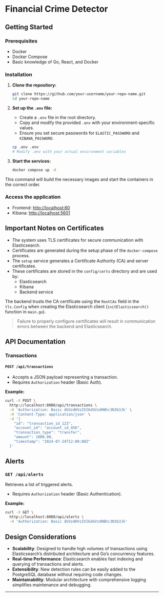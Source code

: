 # Financial Crime Detector

## Getting Started

### Prerequisites
- Docker
- Docker Compose
- Basic knowledge of Go, React, and Docker

### Installation

1. **Clone the repository:**
    ```bash
    git clone https://github.com/your-username/your-repo-name.git
    cd your-repo-name
    ```

2. **Set up the `.env` file:**
    - Create a `.env` file in the root directory.
    - Copy and modify the provided `.env` with your environment-specific values.
    - Ensure you set secure passwords for `ELASTIC_PASSWORD` and `KIBANA_PASSWORD`.

    ```bash
    cp .env .env
    # Modify .env with your actual environment variables
    ```

3. **Start the services:**
    ```bash
    docker compose up -d
    ```

This command will build the necessary images and start the containers in the correct order.

### Access the application
- Frontend: [http://localhost:80](http://localhost:80)
- Kibana: [http://localhost:5601](http://localhost:5601)

## Important Notes on Certificates
- The system uses TLS certificates for secure communication with Elasticsearch.
- Certificates are generated during the setup phase of the `docker-compose` process.
- The `setup` service generates a Certificate Authority (CA) and server certificates.
- These certificates are stored in the `config/certs` directory and are used by:
  - Elasticsearch
  - Kibana
  - Backend service

The backend trusts the CA certificate using the `RootCAs` field in the `tls.Config` when creating the Elasticsearch client (`initElasticsearch()` function in `main.go`).

> Failure to properly configure certificates will result in communication errors between the backend and Elasticsearch.

## API Documentation

### Transactions

#### `POST /api/transactions`
- Accepts a JSON payload representing a transaction.
- Requires `Authorization` header (Basic Auth).

**Example:**
```bash
curl -X POST \
  http://localhost:8080/api/transactions \
  -H 'Authorization: Basic dGVzdHVzZXI6dGVzdHBhc3N3b3Jk' \
  -H 'Content-Type: application/json' \
  -d '{
    "id": "transaction_id_123",
    "account_id": "account_id_456",
    "transaction_type": "transfer",
    "amount": 1000.00,
    "timestamp": "2024-07-24T12:00:00Z"
  }'
```

## Alerts

### `GET /api/alerts`
Retrieves a list of triggered alerts.

- Requires `Authorization` header (Basic Authentication).

**Example:**
```bash
curl -X GET \
  http://localhost:8080/api/alerts \
  -H 'Authorization: Basic dGVzdHVzZXI6dGVzdHBhc3N3b3Jk'
```

## Design Considerations

- **Scalability**: Designed to handle high volumes of transactions using Elasticsearch’s distributed architecture and Go’s concurrency features.
- **Real-time Performance**: Elasticsearch enables fast indexing and querying of transactions and alerts.
- **Extensibility**: New detection rules can be easily added to the PostgreSQL database without requiring code changes.
- **Maintainability**: Modular architecture with comprehensive logging simplifies maintenance and debugging.

---